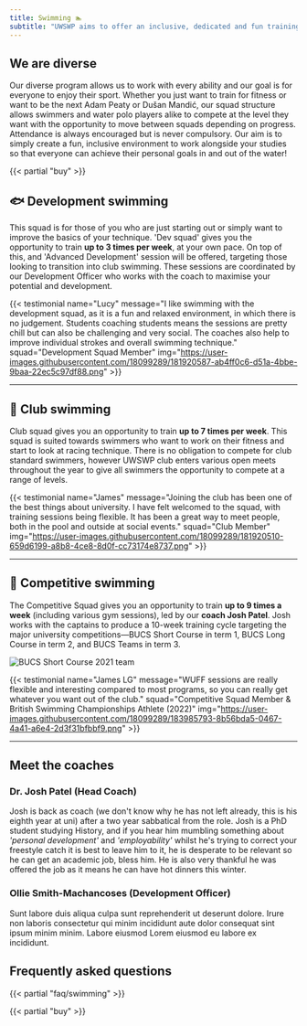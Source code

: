 ```yaml
---
title: Swimming 🏊
subtitle: "UWSWP aims to offer an inclusive, dedicated and fun training environment in world-class facilities."
---
```


## We are diverse

Our diverse program allows us to work with every ability and our goal is
for everyone to enjoy their sport. Whether you just want to train for
fitness or want to be the next Adam Peaty or Dušan Mandić, our squad
structure allows swimmers and water polo players alike to compete at the
level they want with the opportunity to move between squads depending on
progress. Attendance is always encouraged but is never compulsory. Our
aim is to simply create a fun, inclusive environment to work alongside
your studies so that everyone can achieve their personal goals in and
out of the water!

{{< partial "buy" >}}

## 🐟 Development swimming

This squad is for those of you who are just starting out or simply want
to improve the basics of your technique. 'Dev squad' gives
you the opportunity to train **up to 3 times per week**, at your own
pace. On top of this, and 'Advanced Development' session will be
offered, targeting those looking to transition into club swimming.
These sessions are coordinated by our Development Officer who
works with the coach to maximise your potential and development.

{{< testimonial name="Lucy" message="I like swimming with the development squad, as it is a fun and relaxed environment, in which there is no judgement. Students coaching students means the sessions are pretty chill but can also be challenging and very social. The coaches also help to improve individual strokes and overall swimming technique." squad="Development Squad Member" img="https://user-images.githubusercontent.com/18099289/181920587-ab4ff0c6-d51a-4bbe-9baa-22ec5c97df88.png" >}}

---

## 🐬 Club swimming

Club squad gives you an opportunity to train **up to 7 times per week**.
This squad is suited towards swimmers who want to work on their fitness
and start to look at racing technique. There is no obligation to compete
for club standard swimmers, however UWSWP club enters various open meets
throughout the year to give all swimmers the opportunity to compete at a
range of levels.

{{< testimonial name="James" message="Joining the club has been one of the best things about university. I have felt welcomed to the squad, with training sessions being flexible. It has been a great way to meet people, both in the pool and outside at social events." squad="Club Member" img="https://user-images.githubusercontent.com/18099289/181920510-659d6199-a8b8-4ce8-8d0f-cc73174e8737.png" >}}

---

## 🐋 Competitive swimming

The Competitive Squad gives you an opportunity to train **up to 9 times
a week** (including various gym sessions), led by our **coach Josh
Patel**. Josh works with the captains to produce a 10-week training
cycle targeting the major university competitions—BUCS Short Course in
term 1, BUCS Long Course in term 2, and BUCS Teams in term 3.

![BUCS Short Course 2021 team](https://user-images.githubusercontent.com/18099289/181918377-88f3712a-7672-4840-b201-0b725bd75826.jpeg)

{{< testimonial name="James LG" message="WUFF sessions are really flexible and interesting compared to most programs, so you can really get whatever you want out of the club." squad="Competitive Squad Member & British Swimming Championships Athlete (2022)" img="https://user-images.githubusercontent.com/18099289/183985793-8b56bda5-0467-4a41-a6e4-2d3f31bfbbf9.png" >}}

---

## Meet the coaches

### Dr. Josh Patel (Head Coach)

Josh is back as coach (we don't know why he has not left already, this
is his eighth year at uni) after a two year sabbatical from the role.
Josh is a PhD student studying History, and if you hear him mumbling
something about _'personal development'_ and _'employability'_ whilst he's
trying to correct your freestyle catch it is best to leave him to it,
he is desperate to be relevant so he can get an academic job, bless him.
He is also very thankful he was offered the job as it means he can have
hot dinners this winter.

### Ollie Smith-Machancoses (Development Officer)

Sunt labore duis aliqua culpa sunt reprehenderit ut deserunt dolore. Irure non laboris consectetur qui minim incididunt aute dolor consequat sint ipsum minim minim. Labore eiusmod Lorem eiusmod eu labore ex incididunt.

## Frequently asked questions

{{< partial "faq/swimming" >}}

{{< partial "buy" >}}
